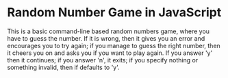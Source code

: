# Random Number Game in JavaScript 

This is a basic command-line based random numbers game, where you have
to guess the number. If it is wrong, then it gives you an error and
encourages you to try again; if you manage to guess the right number, 
then it cheers you on and asks you if you want to play again. If you 
answer 'y' then it continues; if you answer 'n', it exits; if you 
specify nothing or something invalid, then if defaults to 'y'. 
